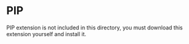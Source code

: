 # PIP
PIP extension is not included in this directory, you must download this extension yourself and install it.
